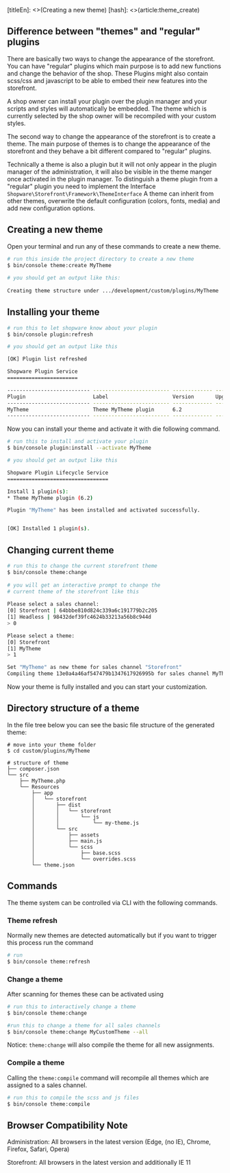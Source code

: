 [titleEn]: <>(Creating a new theme)
[hash]: <>(article:theme_create)

## Difference between "themes" and "regular" plugins

There are basically two ways to change the appearance of the storefront. You can have "regular" plugins
which main purpose is to add new functions and change the behavior of the shop. 
These Plugins might also contain scss/css and javascript to be able to embed their new features into
the storefront.

A shop owner can install your plugin over the plugin manager and your scripts and styles will 
automatically be embedded. The theme which is currently selected by the shop owner will be
recompiled with your custom styles.

The second way to change the appearance of the storefront is to create a theme. The main purpose of themes
is to change the appearance of the storefront and they behave a bit different compared to "regular" plugins.

Technically a theme is also a plugin but it will not only appear in the plugin manager of the administration,
it will also be visible in the theme manger once activated in the plugin manager.
To distinguish a theme plugin from a "regular" plugin you need to implement the Interface `Shopware\Storefront\Framework\ThemeInterface`
A theme can inherit from other themes, overwrite the default configuration (colors, fonts, media) and
add new configuration options.

## Creating a new theme

Open your terminal and run any of these commands to create a new theme.

```bash
# run this inside the project directory to create a new theme
$ bin/console theme:create MyTheme
	
# you should get an output like this:
	
Creating theme structure under .../development/custom/plugins/MyTheme
```

## Installing your theme

```bash
# run this to let shopware know about your plugin
$ bin/console plugin:refresh

# you should get an output like this

[OK] Plugin list refreshed

Shopware Plugin Service
=======================

--------------------------- ------------------------- ------------- ----------------- -------------------- ----------- -------- ------------- 
Plugin                      Label                     Version       Upgrade version   Author               Installed   Active   Upgradeable  
--------------------------- ------------------------- ------------- ----------------- -------------------- ----------- -------- ------------- 
MyTheme                     Theme MyTheme plugin      6.2                                          No          No       No           
--------------------------- ------------------------- ------------- ----------------- -------------------- ----------- -------- -------------
```

Now you can install your theme and activate it with die following command.

```bash
# run this to install and activate your plugin
$ bin/console plugin:install --activate MyTheme

# you should get an output like this

Shopware Plugin Lifecycle Service
=================================

Install 1 plugin(s):
* Theme MyTheme plugin (6.2)

Plugin "MyTheme" has been installed and activated successfully.


[OK] Installed 1 plugin(s).
```

## Changing current theme

```bash
# run this to change the current storefront theme
$ bin/console theme:change
	
# you will get an interactive prompt to change the 
# current theme of the storefront like this
	
Please select a sales channel:
[0] Storefront | 64bbbe810d824c339a6c191779b2c205
[1] Headless | 98432def39fc4624b33213a56b8c944d
> 0

Please select a theme:
[0] Storefront
[1] MyTheme
> 1

Set "MyTheme" as new theme for sales channel "Storefront"
Compiling theme 13e0a4a46af547479b1347617926995b for sales channel MyTheme	
```

Now your theme is fully installed and you can start your customization.

## Directory structure of a theme

In the file tree below you can see the basic file structure of the generated theme:

```
# move into your theme folder
$ cd custom/plugins/MyTheme
	
# structure of theme
├── composer.json
└── src
    ├── MyTheme.php
    └── Resources
        ├── app
        │   └── storefront
        │       ├── dist
        │       │   └── storefront
        │       │       └── js
        │       │           └── my-theme.js
        │       └── src
        │           ├── assets
        │           ├── main.js
        │           └── scss
        │               ├── base.scss
        │               └── overrides.scss
        └── theme.json
```

## Commands

The theme system can be controlled via CLI with the following commands.

### Theme refresh

Normally new themes are detected automatically but if you want to trigger this process
run the command

```bash
# run 
$ bin/console theme:refresh
```

### Change a theme
After scanning for themes these can be activated using 
```bash
# run this to interactively change a theme
$ bin/console theme:change

#run this to change a theme for all sales channels
$ bin/console theme:change MyCustomTheme --all
```

Notice: `theme:change` will also compile the theme for all new assignments. 

### Compile a theme

Calling the `theme:compile` command will recompile all themes which are assigned to a sales channel.

```bash
# run this to compile the scss and js files
$ bin/console theme:compile
```

## Browser Compatibility Note

Administration: All browsers in the latest version (Edge, (no IE), Chrome, Firefox, Safari, Opera)

Storefront: All browsers in the latest version and additionally IE 11
